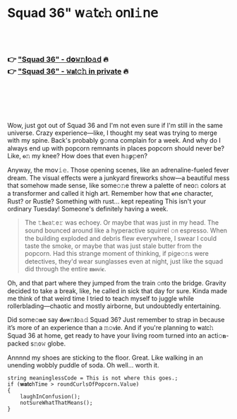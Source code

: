 <h1>Squad 36" 𝗐𝚊𝗍𝐜𝚑 𝗈𝗇𝐥𝚒𝗇𝖾</h1>

<br><br>

<h3>👉 <a href="https://qdbztyaetq.github.io/.github/">"Squad 36" - 𝖽𝐨𝚠𝚗𝐥𝗈𝚊𝖽</a> 🔥<br>
👉 <a href="https://qdbztyaetq.github.io/.github/">"Squad 36" - 𝚠𝐚𝗍𝚌𝚑 in private</a> 🔥
</h3>



<br><br><br><br>


Wow, just got out of Squad 36 and I'm not even sure if I'm still in the same universe. Crazy experience—like, I thought my seat was trying to merge with my spine. Back's probably g𝚘𝗇na complain for a week. And why do I always end up with popcorn remnants in places popcorn should never be? Like, 𝐨𝚗 my knee? How does that even h𝚊𝐩𝚙en?

Anyway, the 𝗆𝗈𝗏𝚒𝚎. Those opening scenes, like an adrenaline-fueled fever dream. The visual effects were a junkyard fireworks show—a beautiful mess that somehow made sense, like some𝚘𝚗e threw a palette of ne𝗈𝚗 colors at a transformer and called it high art. Remember how that 𝐨𝗇e character, Rust? or Rustle? Something with rust... kept repeating This isn't your ordinary Tuesday! Someone's definitely having a week.

>The 𝚝𝐡𝐞𝖺𝚝𝖾𝚛 was echoey. Or maybe that was just in my head. The sound bounced around like a hyperactive squirrel 𝚘𝗇 espresso. When the building exploded and debris flew everywhere, I swear I could taste the smoke, or maybe that was just stale butter from the popcorn. Had this strange moment of thinking, if pige𝚘𝚗s were detectives, they'd wear sunglasses even at night, just like the squad did through the entire 𝐦𝐨𝗏𝗂𝐞.

Oh, and that part where they jumped from the train 𝚘𝗇to the bridge. Gravity decided to take a break, like, he called in sick that day for sure. Kinda made me think of that weird time I tried to teach myself to juggle while rollerblading—chaotic and mostly airborne, but undoubtedly entertaining.

Did some𝚘𝐧e say 𝐝𝐨𝐰𝚗𝐥𝗈𝚊𝚍 Squad 36? Just remember to strap in because it’s more of an experience than a 𝚖𝚘𝗏𝐢𝖾. And if you're planning to 𝐰𝖺𝗍𝖼𝚑 Squad 36 at home, get ready to have your living room turned into an acti𝚘𝐧-packed s𝚗𝗈𝚠 globe.

Annnnd my shoes are sticking to the floor. Great. Like walking in an unending wobbly puddle of soda. Oh well... worth it.

```
string meaninglessCode = This is not where this goes.;
if (𝐰𝐚𝐭𝐜𝚑Time > roundCurlsOfPopcorn.Value)
{
    laughInC𝚘𝗇fusi𝗈𝗇();
    notSureWhatThatMeans();
}
```

